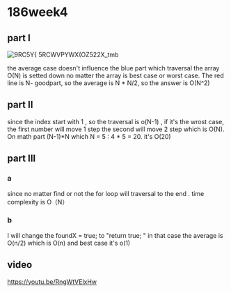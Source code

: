 # 186week4
## part I 

![9RC5Y{ 5RCWVPYWX(OZ522X_tmb](https://github.com/user-attachments/assets/4de880e1-49f3-4fba-ae6d-da53f221a594)

the average case doesn't influence the blue part which traversal the array O(N) is setted down no matter the array is best case or worst case. The red line is N- goodpart, so the average is N * N/2,  so the answer is O(N^2)

## part II
since the index start with 1 , so the traversal is o(N-1) , if it's the wrost case, the first number will move 1 step the second will move 2 step which is O(N).
On math part (N-1)*N which N = 5 :            4  *  5 = 20. it's O(20)


## part III
### a
since no matter find or not the for loop will traversal to the end .  time complexity is O（N）

### b

I will change the foundX = true; to "return true; "  in that case the average is O(n/2) which is O(n) and best case it's o(1)



## video

https://youtu.be/RngWtVElxHw



